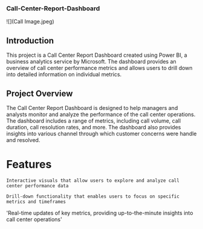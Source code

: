 ### Call-Center-Report-Dashboard

![](Call Image.jpeg)

## Introduction
This project is a Call Center Report Dashboard created using Power BI, a business analytics service by Microsoft. 
The dashboard provides an overview of call center performance metrics and allows users to drill down into detailed information on individual metrics.
## Project Overview
The Call Center Report Dashboard is designed to help managers and analysts monitor and analyze the performance of the call center operations. 
The dashboard includes a range of metrics, including call volume, call duration, call resolution rates, and more. 
The dashboard also provides insights into various channel through which customer concerns were handle and resolved.
# Features
`Interactive visuals that allow users to explore and analyze call center performance data`

`Drill-down functionality that enables users to focus on specific metrics and timeframes`

'Real-time updates of key metrics, providing up-to-the-minute insights into call center operations'
